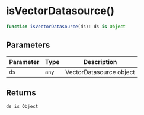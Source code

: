 # isVectorDatasource()

```ts
function isVectorDatasource(ds): ds is Object
```

## Parameters

| Parameter | Type | Description |
| ------ | ------ | ------ |
| `ds` | `any` | VectorDatasource object |

## Returns

`ds is Object`
